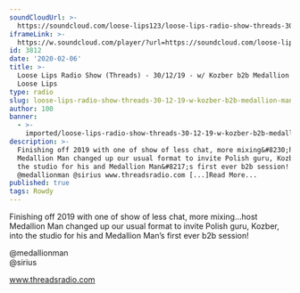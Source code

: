 ```yaml
---
soundCloudUrl: >-
  https://soundcloud.com/loose-lips123/loose-lips-radio-show-threads-301219-w-kozber-b2b-medallion-man
iframeLink: >-
  https://w.soundcloud.com/player/?url=https://soundcloud.com/loose-lips123/loose-lips-radio-show-threads-301219-w-kozber-b2b-medallion-man&color=00aabb&auto_play=false&hide_related=false&show_comments=true&show_user=true&show_reposts=false
id: 3812
date: '2020-02-06'
title: >-
  Loose Lips Radio Show (Threads) - 30/12/19 - w/ Kozber b2b Medallion Man -
  Loose Lips
type: radio
slug: loose-lips-radio-show-threads-30-12-19-w-kozber-b2b-medallion-man
author: 100
banner:
  - >-
    imported/loose-lips-radio-show-threads-30-12-19-w-kozber-b2b-medallion-man/image3812.jpeg
description: >-
  Finishing off 2019 with one of show of less chat, more mixing&#8230;host
  Medallion Man changed up our usual format to invite Polish guru, Kozber, into
  the studio for his and Medallion Man&#8217;s first ever b2b session!
  @medallionman @sirius www.threadsradio.com [...]Read More...
published: true
tags: Rowdy
---
```

Finishing off 2019 with one of show of less chat, more mixing…host Medallion Man changed up our usual format to invite Polish guru, Kozber, into the studio for his and Medallion Man’s first ever b2b session!

@medallionman  
@sirius

www.threadsradio.com